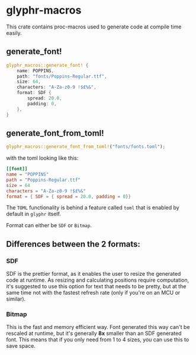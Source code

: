# glyphr-macros

This crate contains proc-macros used to generate code at compile time easily.

## generate_font!

```rust
glyphr_macros::generate_font! {
    name: POPPINS,
    path: "fonts/Poppins-Regular.ttf",
    size: 64,
    characters: "A-Za-z0-9 !$£%&",
    format: SDF {
        spread: 20.0,
        padding: 0,
    },
}
```

## generate_font_from_toml!

```rust
glyphr_macros::generate_font_from_toml!("fonts/fonts.toml");
```
with the toml looking like this:
```toml
[[font]]
name = "POPPINS"
path = "Poppins-Regular.ttf"
size = 64
characters = "A-Za-z0-9 !$£%&"
format = { SDF = { spread = 20.0, padding = 0}}

```

The `TOML` functionality is behind a feature called `toml` that is enabled by default in `glyphr` itself.

Format can either be `SDF` or `Bitmap`.


## Differences between the 2 formats:

### SDF

SDF is the prettier format, as it enables the user to resize the generated code at runtime.
As resizing and calculating positions require computation, it's suggested to use this option for text that needs to be pretty,
but at the same time not with the fastest refresh rate (only if you're on an MCU or similar).

### Bitmap

This is the fast and memory efficient way. Font generated this way can't be rescaled at runtime, but it's generally **8x** smaller
than an SDF generated font. This means that if you only need from 1 to 4 sizes, you can use this to save space.
